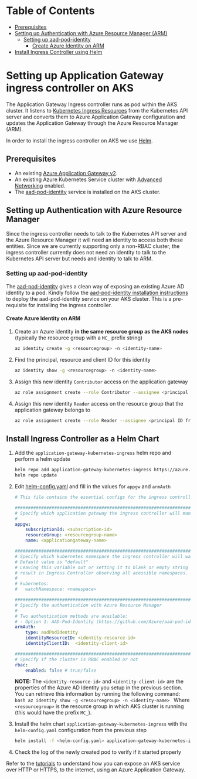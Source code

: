 # Table of Contents
- [Prerequisites](#prerequisites)
- [Setting up Authentication with Azure Resource Manager (ARM)](#setting-up-authentication-with-azure-resource-manager)
    * [Setting up aad-pod-identity](#setting-up-aad-pod-identity)
        + [Create Azure Identity on ARM](#create-azure-identity-on-arm)
- [Install Ingress Controller using Helm](#install-ingress-controller-as-a-helm-chart)

# Setting up Application Gateway ingress controller on AKS
The Application Gateway Ingress controller runs as pod within the AKS cluster. It listens to [Kubernetes Ingress Resources](https://kubernetes.io/docs/concepts/services-networking/ingress/) from the Kubernetes API server and converts them to Azure Application Gateway configuration and updates the Application Gateway through the Azure Resource Manager (ARM).

In order to install the ingress controller on AKS we use [Helm](https://docs.microsoft.com/en-us/azure/aks/kubernetes-helm).

## Prerequisites
* An existing [Azure Application Gateway v2](https://docs.microsoft.com/en-us/azure/application-gateway/create-zone-redundant).
* An existing Azure Kubernetes Service cluster with [Advanced Networking](https://docs.microsoft.com/en-us/azure/aks/configure-azure-cni) enabled.
* The [aad-pod-identity](https://github.com/Azure/aad-pod-identity) service is installed on the AKS cluster.

## Setting up Authentication with Azure Resource Manager
Since the ingress controller needs to talk to the Kubernetes API server and the Azure Resource Manager it will need an identity to access both these entities. Since we are currently supporting only a non-RBAC cluster, the ingress controller currently does not need an identity to talk to the Kubernetes API server but needs and identity to talk to ARM.

### Setting up aad-pod-identity
The [aad-pod-identity](https://github.com/Azure/aad-pod-identity) gives a clean way of exposing an existing Azure AD identity to a pod. Kindly follow the [aad-pod-identity installation instructions](https://github.com/Azure/aad-pod-identity#deploy-the-azure-aad-identity-infra) to deploy the aad-pod-identity service on your AKS cluster. This is a pre-requisite for installing the ingress controller.

#### Create Azure Identity on ARM

1. Create an Azure identity **in the same resource group as the AKS nodes** (typically the resource group with a `MC_` prefix string)

    ```bash
    az identity create -g <resourcegroup> -n <identity-name>
    ```
2. Find the principal, resource and client ID for this identity
    ```bash
    az identity show -g <resourcegroup> -n <identity-name>
    ```
3. Assign this new identity `Contributor` access on the application gateway
    ```bash
    az role assignment create --role Contributor --assignee <principal ID from the command above> --scope <Resource ID of Application Gateway>
    ```
4. Assign this new identity `Reader` access on the resource group that the application gateway belongs to
    ```bash
    az role assignment create --role Reader --assignee <principal ID from the command above> --scope <Resource ID of Application Gateway Resource Group>
    ```

## Install Ingress Controller as a Helm Chart

1. Add the `application-gateway-kubernetes-ingress` helm repo and perform a helm update

    ```bash
    helm repo add application-gateway-kubernetes-ingress https://azure.github.io/application-gateway-kubernetes-ingress/helm/
    helm repo update
    ```

2. Edit [helm-config.yaml](examples/helm-config.yaml) and fill in the values for `appgw` and `armAuth`

    ```yaml
    # This file contains the essential configs for the ingress controller helm chart

    ################################################################################
    # Specify which application gateway the ingress controller will manage
    #
    appgw:
        subscriptionId: <subscription-id>
        resourceGroup: <resourcegroup-name>
        name: <applicationgateway-name>

    ################################################################################
    # Specify which kubernetes namespace the ingress controller will watch
    # Default value is "default"
    # Leaving this variable out or setting it to blank or empty string would
    # result in Ingress Controller observing all acessible namespaces.
    #
    # kubernetes:
    #   watchNamespace: <namespace>

    ################################################################################
    # Specify the authentication with Azure Resource Manager
    #
    # Two authentication methods are available:
    # - Option 1: AAD-Pod-Identity (https://github.com/Azure/aad-pod-identity)
    armAuth:
        type: aadPodIdentity
        identityResourceID: <identity-resource-id>
        identityClientID:  <identity-client-id>

    ################################################################################
    # Specify if the cluster is RBAC enabled or not
    rbac:
        enabled: false # true/false
    ```

    **NOTE:** The `<identity-resource-id>` and `<identity-client-id>` are the properties of the Azure AD Identity you setup in the previous section. You can retrieve this information by running the following command:
        ```bash
        az identity show -g <resourcegroup> -n <identity-name>
        ```
        Where `<resourcegroup>` is the resource group in which AKS cluster is running (this would have the prefix `MC_`).

3. Install the helm chart `application-gateway-kubernetes-ingress` with the `helm-config.yaml` configuration from the previous step

    ```bash
    helm install -f <helm-config.yaml> application-gateway-kubernetes-ingress/ingress-azure
    ```

4. Check the log of the newly created pod to verify if it started properly

Refer to the [tutorials](tutorial.md) to understand how you can expose an AKS service over HTTP or HTTPS, to the internet, using an Azure Application Gateway.
